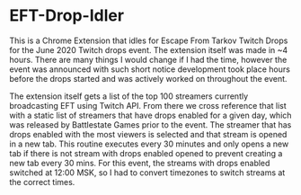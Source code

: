 # EFT-Drop-Idler
This is a Chrome Extension that idles for Escape From Tarkov Twitch Drops for the June 2020 Twitch drops event. The extension itself was made in ~4 hours. There are many things I would change if I had the time, however the event was announced with such short notice development took place hours before the drops started and was actively worked on throughout the event.

The extension itself gets a list of the top 100 streamers currently broadcasting EFT using Twitch API. From there we cross reference that list with a static list of streamers that have drops enabled for a given day, which was released by Battlestate Games prior to the event. The streamer that has drops enabled with the most viewers is selected and that stream is opened in a new tab. This routine executes every 30 minutes and only opens a new tab if there is not stream with drops enabled opened to prevent creating a new tab every 30 mins. For this event, the streams with drops enabled switched at 12:00 MSK, so I had to convert timezones to switch streams at the correct times. 
